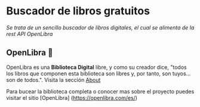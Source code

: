 # Buscador de libros gratuitos

_Se trata de un sencillo buscador de libros digitales, el cual se alimenta de la rest API OpenLibra_

## OpenLibra 🚀

OpenLibra es una **Biblioteca Digital** libre, y como su creador dice, "todos los libros que componen esta biblioteca son libres y, por tanto, son tuyos... son de todos.". Visita la sección [About](https://openlibra.com/es/page/about)

Para bucear la biblioteca completa o conocer mas sobre el proyecto puedes visitar el sitio [OpenLibra] (https://openlibra.com/es/)

